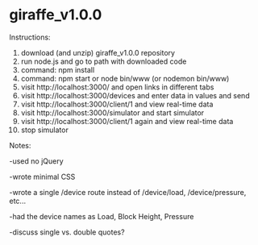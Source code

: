 # giraffe_v1.0.0

Instructions:

1. download (and unzip) giraffe_v1.0.0 repository
2. run node.js and go to path with downloaded code
3. command: npm install
4. command: npm start or node bin/www (or nodemon bin/www)
5. visit http://localhost:3000/ and open links in different tabs
6. visit http://localhost:3000/devices and enter data in values and send
7. visit http://localhost:3000/client/1 and view real-time data
8. visit http://localhost:3000/simulator and start simulator
9. visit http://localhost:3000/client/1 again and view real-time data
10. stop simulator

Notes:

-used no jQuery

-wrote minimal CSS

-wrote a single /device route instead of /device/load, /device/pressure, etc...

-had the device names as Load, Block Height, Pressure

-discuss single vs. double quotes?

